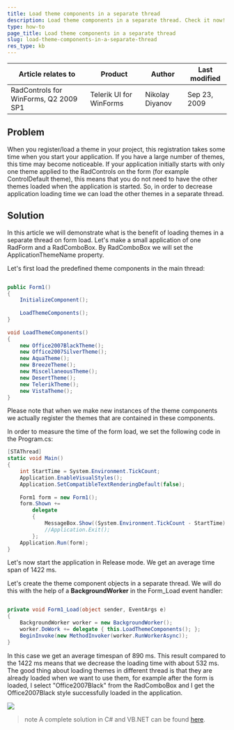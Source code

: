 ```yaml
---
title: Load theme components in a separate thread
description: Load theme components in a separate thread. Check it now!
type: how-to
page_title: Load theme components in a separate thread
slug: load-theme-components-in-a-separate-thread
res_type: kb
---
```


|Article relates to|Product|Author|Last modified|  
|----|----|----|----|
|RadControls for WinForms, Q2 2009 SP1|Telerik UI for WinForms|Nikolay Diyanov|Sep 23, 2009| 
 
## Problem  
   
When you register/load a theme in your project, this registration takes some time when you start your application. If you have a large number of themes, this time may become noticeable. If your application initially starts with only one theme applied to the RadControls on the form (for example ControlDefault theme), this means that you do not need to have the other themes loaded when the application is started. So, in order to decrease application loading time we can load the other themes in a separate thread.  
   
## Solution 
   
In this article we will demonstrate what is the benefit of loading themes in a separate thread on form load. Let's make a small application of one RadForm and a RadComboBox. By RadComboBox we will set the ApplicationThemeName property.  
   
Let's first load the predefined theme components in the main thread:   
 
````C#

public Form1()  
{  
    InitializeComponent();  
     
    LoadThemeComponents();           
}  
 
void LoadThemeComponents()  
{  
    new Office2007BlackTheme();  
    new Office2007SilverTheme();  
    new AquaTheme();  
    new BreezeTheme();  
    new MiscellaneousTheme();  
    new DesertTheme();  
    new TelerikTheme();  
    new VistaTheme();  
} 

````
   
Please note that when we make new instances of the theme components we actually register the themes that are contained in these components.  
   
In order to measure the time of the form load, we set  the following code in the Program.cs:  
 
````C#
[STAThread]  
static void Main()  
{  
    int StartTime = System.Environment.TickCount;  
    Application.EnableVisualStyles();  
    Application.SetCompatibleTextRenderingDefault(false);  
 
    Form1 form = new Form1();  
    form.Shown +=  
        delegate 
        {  
            MessageBox.Show((System.Environment.TickCount - StartTime).ToString());  
            //Application.Exit();  
        };  
    Application.Run(form);  
} 

````
 
Let's now start the application in Release mode. We get an average time span of 1422 ms.   
   
Let's create the theme component objects in a separate thread. We will do this with the help of a **BackgroundWorker** in the Form\_Load event handler:  
 
````C#

private void Form1_Load(object sender, EventArgs e)  
{  
    BackgroundWorker worker = new BackgroundWorker();  
    worker.DoWork += delegate { this.LoadThemeComponents(); };  
    BeginInvoke(new MethodInvoker(worker.RunWorkerAsync));  
}

````
 
In this case we get an average timespan of 890 ms. This result compared to the 1422 ms means that we decrease the loading time with about 532 ms. The good thing about loading themes in different thread is that they are already loaded when we want to use them, for example after the form is loaded, I select "Office2007Black" from the RadComboBox and I get the Office2007Black style successfully loaded in the application.  
   
 
![](/Images/office2007blackthemeloaded.png)
   
>note A complete solution in C# and VB.NET can be found [here](https://github.com/telerik/winforms-sdk/tree/master/ThemeLoader).  




